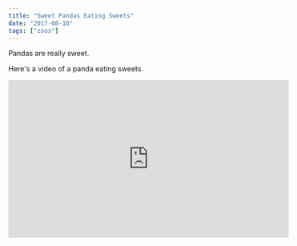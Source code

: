 ```yaml
---
title: "Sweet Pandas Eating Sweets"
date: "2017-08-10"
tags: ["zoos"]
---
```


Pandas are really sweet.

Here's a video of a panda eating sweets.

<iframe width="560" height="315" src="https://www.youtube.com/embed/4n0xNbfJLR8" frameborder="0" allowfullscreen></iframe>